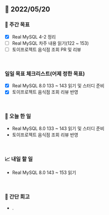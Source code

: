 ## 📅 2022/05/20


### 👏 주간 목표

- [x] Real MySQL 4-2 정리
- [ ] Real MySQL 차주 내용 읽기(122 ~ 153)
- [ ] 토이프로젝트 음식점 조회 PR 및 리뷰

<br/>

### 일일 목표 체크리스트(어제 정한 목표)

- [x] Real MySQL 8.0 133 ~ 143 읽기 및 스터디 준비
- [x] 토이프로젝트 음식점 조회 리뷰 반영

<br/>

### 💯 오늘 한 일

- Real MySQL 8.0 133 ~ 143 읽기 및 스터디 준비
- 토이프로젝트 음식점 조회 리뷰 반영

<br/>

### 📈 내일 할 일

- Real MySQL 8.0 143 ~ 153 읽기

<br/>

### 🤔 간단 회고

- .




 




 








